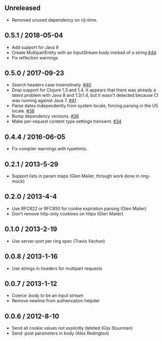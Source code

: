 ## Unreleased

* Removed unused dependency on clj-time.

## 0.5.1 / 2018-05-04

* Add support for Java 9
* Create MultipartEntity with an InputStream body instead of a string [#44](https://github.com/xeqi/peridot/issues/44)
* Fix reflection warnings

## 0.5.0 / 2017-09-23

* Search headers case insensitively. [#40](https://github.com/xeqi/peridot/pull/40)
* Drop support for Clojure 1.3 and 1.4. It appears that there was already a latent problem with Java 8 and 1.3/1.4, but it wasn't detected because CI was running against Java 7. [#41](https://github.com/xeqi/peridot/pull/41)
* Parse dates independently from system locale, forcing parsing in the US locale. [#38](https://github.com/xeqi/peridot/pull/38)
* Bump dependency versions. [#36](https://github.com/xeqi/peridot/pull/36)
* Make per-request content type settings transient. [#34](https://github.com/xeqi/peridot/pull/34)

## 0.4.4 / 2016-06-05

* Fix compiler warnings with typehints.

## 0.2.1 / 2013-5-29

* Support lists in param maps (Glen Mailer, through work done in ring-mock)

## 0.2.0 / 2013-4-4

* Use RFC822 or RFC850 for cookie expiration parsing (Glen Mailer)
* Don't remove http-only cookines on https (Glen Mailer)

## 0.1.0 / 2013-2-19

* Use server-port per ring spec (Travis Vachon)

## 0.0.8 / 2013-1-16

* Use strings in headers for multipart requests

## 0.0.7 / 2013-1-12

* Coerce :body to be an input stream
* Remove newline from authencation helpder

## 0.0.6 / 2012-8-10

* Send all cookie values not explicitly deleted (Gijs Stuurman)
* Send :post parameters in body (Alex Redington)
